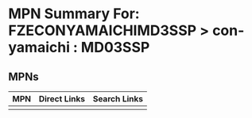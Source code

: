 



# MPN Summary For: FZECONYAMAICHIMD3SSP > con-yamaichi : MD03SSP

## MPNs
  

|MPN|Direct Links|Search Links|
| :--- | :--- | :--- |
||||

